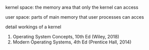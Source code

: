 
kernel space: the memory area that only the kernel can access

user space: parts of main memory that user processes can acces

detail workings of a kernel
1. Operating System Concepts, 10th Ed (Wiley, 2018)
2. Modern Operating Systems, 4th Ed (Prentice Hall, 2014)

